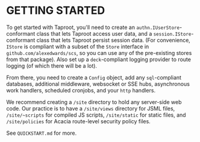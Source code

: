 # GETTING STARTED

To get started with Taproot, you'll need to create an `authn.IUserStore`-conformant class that lets Taproot access 
user data, and a `session.IStore`-conformant class that lets Taproot persist session data. (For convenience, `IStore` is 
compliant with a subset of the `Store` interface in `github.com/alexedwards/scs`, so you can use any of the pre-existing 
stores from that package). Also set up a `deck`-compliant logging provider to route logging (of which there will be a lot).

From there, you need to create a `Config` object, add any `sql`-compliant databases, additional middleware, websocket or SSE 
hubs, asynchronous work handlers, scheduled cronjobs, and your `http` handlers.

We recommend creating a `/site` directory to hold any server-side web code. Our practice is to have a `/site/views` 
directory for JSML files, `/site/~scripts` for compiled JS scripts, `/site/static` for static files, and `/site/policies` 
for Acacia route-level security policy files.

See `QUICKSTART.md` for more.